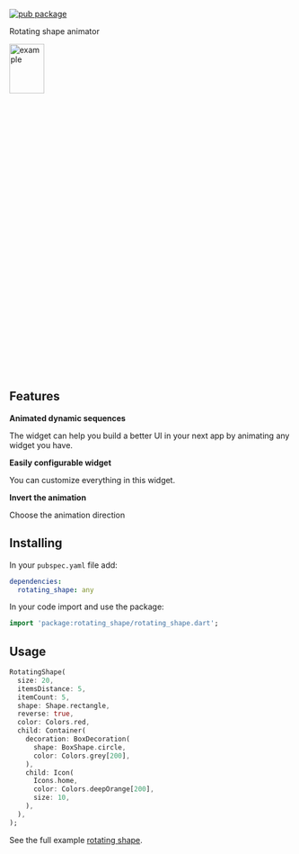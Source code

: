 [![pub package](https://img.shields.io/pub/v/rotating_shape.svg)](https://pub.dartlang.org/packages/rotating_shape)


Rotating shape animator 

<img src="https://github.com/ehsanemamipour/rotating_shape/blob/main/screenshots/rotating_shape.gif" height="15%" alt="example" style="width: 35%; display: inline-block;" data-target="animated-image.originalImage">

## Features

<p dir="auto"><strong>Animated dynamic sequences</strong></p>

<p dir="auto">The widget can help you build a better UI in your next app by animating any widget you have.</p>

<p dir="auto"><strong>Easily configurable widget</strong></p>

<p dir="auto">You can customize everything in this widget.</p>

<p dir="auto"><strong>Invert the animation</strong></p>

<p dir="auto">Choose the animation direction</p>

## Installing

In your `pubspec.yaml` file add:

``` yaml
dependencies:
  rotating_shape: any
```

In your code import and use the package:

``` dart
import 'package:rotating_shape/rotating_shape.dart';
```

## Usage

``` dart
RotatingShape(
  size: 20,
  itemsDistance: 5,
  itemCount: 5,
  shape: Shape.rectangle,
  reverse: true,
  color: Colors.red,
  child: Container(
    decoration: BoxDecoration(
      shape: BoxShape.circle,
      color: Colors.grey[200],
    ),
    child: Icon(
      Icons.home,
      color: Colors.deepOrange[200],
      size: 10,
    ),
  ),
);        
```

See the full example <a href="https://github.com/ehsanemamipour/rotating_shape/tree/main/example">rotating shape</a>.
